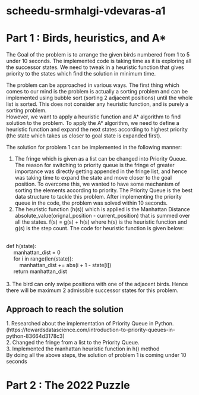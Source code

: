 # scheedu-srmhalgi-vdevaras-a1

# Part 1 : Birds, heuristics, and A*

The Goal of the problem is to arrange the given birds numbered from 1 to 5 under 10 seconds. The implemented code is taking time as it is exploring all the successor states. We need to tweak in a heuristic function that gives priority to the states which find the solution in minimum time.

The problem can be approached in various ways. The first thing which comes to our mind is the problem is actually a sorting problem and can be implemented using bubble sort (sorting 2 adjacent positions) until the whole list is sorted. This does not consider any heuristic function, and is purely a sorting problem.
<br>
However, we want to apply a heuristic function and A* algorithm to find solution to the problem. To apply the A* algorithm, we need to define a heuristic function and expand the next states according to highest priority (the state which takes us closer to goal state is expanded first).

The solution for problem 1 can be implemented in the following manner:
<br>
1. The fringe which is given as a list can be changed into Priority Queue. The reason for switching to priority queue is the fringe of greater importance was directly getting appended in the fringe list, and hence was taking time to expand the state and move closer to the goal position. To overcome this, we wanted to have some mechanism of sorting the elements according to priority. The Priority Queue is the best data structure to tackle this problem. After implementing the priority queue in the code, the problem was solved within 10 seconds.
2. The heuristic function (h(s)) which is applied is the Manhattan Distance absolute_value(orignal_position - current_position) that is summed over all the states.
f(s) = g(s) + h(s) 
where h(s) is the heuristic function and g(s) is the step count.
The code for heuristic function is given below:
<br>
def h(state):
<br>
&nbsp&nbsp&nbsp&nbsp    manhattan_dist = 0
    <br>
&nbsp&nbsp&nbsp&nbsp    for i in range(len(state)):
        <br>
&nbsp&nbsp&nbsp&nbsp&nbsp&nbsp&nbsp&nbsp        manhattan_dist += abs(i + 1 - state[i])
    <br>
&nbsp&nbsp&nbsp&nbsp    return manhattan_dist
<br>
<br>
3. The bird can only swipe positions with one of the adjacent birds. Hence there will be maximum 2 admissible successor states for this problem.

<h2>
  Approach to reach the solution
</h2>
1. Researched about the implementation of Priority Queue in Python. (https://towardsdatascience.com/introduction-to-priority-queues-in-python-83664d3178c3)
<br>
2. Changed the fringe from a list to the Priority Queue.
<br>
3. Implemented the manhattan heuristic function in h() method  

<br>
By doing all the above steps, the solution of problem 1 is coming under 10 seconds



# Part 2 : The 2022 Puzzle
